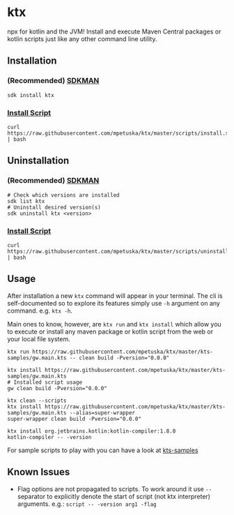 # ktx

npx for kotlin and the JVM!
Install and execute Maven Central packages or kotlin scripts just like any other command line utility.

## Installation

### (Recommended) [SDKMAN](sdkman.io)

```shell
sdk install ktx
```

### [Install Script](./scripts/install.sh)

```shell
curl https://raw.githubusercontent.com/mpetuska/ktx/master/scripts/install.sh | bash
```

## Uninstallation

### (Recommended) [SDKMAN](sdkman.io)

```shell
# Check which versions are installed
sdk list ktx
# Uninstall desired version(s)
sdk uninstall ktx <version>
```

### [Install Script](./scripts/uninstall.sh)

```shell
curl https://raw.githubusercontent.com/mpetuska/ktx/master/scripts/uninstall.sh | bash
```

## Usage

After installation a new `ktx` command will appear in your terminal. The cli is self-documented so to explore its
features simply use `-h` argument on any command. e.g. `ktx -h`.

Main ones to know, however, are `ktx run` and `ktx install` which allow you
to execute or install any maven package or kotlin script from the web or your local file system.

```shell
ktx run https://raw.githubusercontent.com/mpetuska/ktx/master/kts-samples/gw.main.kts -- clean build -Pversion="0.0.0"

ktx install https://raw.githubusercontent.com/mpetuska/ktx/master/kts-samples/gw.main.kts
# Installed script usage
gw clean build -Pversion="0.0.0"

ktx clean --scripts
ktx install https://raw.githubusercontent.com/mpetuska/ktx/master/kts-samples/gw.main.kts --alias=super-wrapper
super-wrapper clean build -Pversion="0.0.0"

ktx install org.jetbrains.kotlin:kotlin-compiler:1.8.0
kotlin-compiler -- -version
```

For sample scripts to play with you can have a look at [kts-samples](./kts-samples)

## Known Issues

- Flag options are not propagated to scripts. To work around it use `--` separator to explicitly denote the start of
  script (not ktx interpreter) arguments. e.g.: `script -- -version arg1 -flag`
